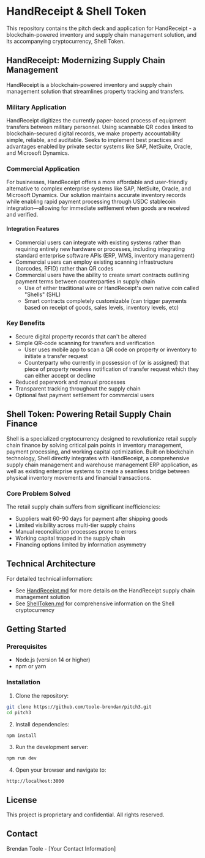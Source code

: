 # HandReceipt & Shell Token

This repository contains the pitch deck and application for HandReceipt - a blockchain-powered inventory and supply chain management solution, and its accompanying cryptocurrency, Shell Token.

## HandReceipt: Modernizing Supply Chain Management

HandReceipt is a blockchain-powered inventory and supply chain management solution that streamlines property tracking and transfers.

### Military Application

HandReceipt digitizes the currently paper-based process of equipment transfers between military personnel. Using scannable QR codes linked to blockchain-secured digital records, we make property accountability simple, reliable, and auditable. Seeks to implement best practices and advantages enabled by private sector systems like SAP, NetSuite, Oracle, and Microsoft Dynamics.

### Commercial Application

For businesses, HandReceipt offers a more affordable and user-friendly alternative to complex enterprise systems like SAP, NetSuite, Oracle, and Microsoft Dynamics. Our solution maintains accurate inventory records while enabling rapid payment processing through USDC stablecoin integration—allowing for immediate settlement when goods are received and verified.

#### Integration Features
- Commercial users can integrate with existing systems rather than requiring entirely new hardware or processes, including integrating standard enterprise software APIs (ERP, WMS, inventory management)
- Commercial users can employ existing scanning infrastructure (barcodes, RFID) rather than QR codes
- Commercial users have the ability to create smart contracts outlining payment terms between counterparties in supply chain
  - Use of either traditional wire or HandReceipt's own native coin called "Shells" (SHL)
  - Smart contracts completely customizable (can trigger payments based on receipt of goods, sales levels, inventory levels, etc)

### Key Benefits

- Secure digital property records that can't be altered
- Simple QR-code scanning for transfers and verification
  - User uses mobile app to scan a QR code on property or inventory to initiate a transfer request
  - Counterparty who currently in possession of (or is assigned) that piece of property receives notification of transfer request which they can either accept or decline
- Reduced paperwork and manual processes
- Transparent tracking throughout the supply chain
- Optional fast payment settlement for commercial users

## Shell Token: Powering Retail Supply Chain Finance

Shell is a specialized cryptocurrency designed to revolutionize retail supply chain finance by solving critical pain points in inventory management, payment processing, and working capital optimization. Built on blockchain technology, Shell directly integrates with HandReceipt, a comprehensive supply chain management and warehouse management ERP application, as well as existing enterprise systems to create a seamless bridge between physical inventory movements and financial transactions.

### Core Problem Solved
The retail supply chain suffers from significant inefficiencies:

- Suppliers wait 60-90 days for payment after shipping goods
- Limited visibility across multi-tier supply chains
- Manual reconciliation processes prone to errors
- Working capital trapped in the supply chain
- Financing options limited by information asymmetry

## Technical Architecture

For detailed technical information:
- See [HandReceipt.md](HandReceipt.md) for more details on the HandReceipt supply chain management solution
- See [ShellToken.md](ShellToken.md) for comprehensive information on the Shell cryptocurrency

## Getting Started

### Prerequisites

- Node.js (version 14 or higher)
- npm or yarn

### Installation

1. Clone the repository:
```bash
git clone https://github.com/toole-brendan/pitch3.git
cd pitch3
```

2. Install dependencies:
```bash
npm install
```

3. Run the development server:
```bash
npm run dev
```

4. Open your browser and navigate to:
```
http://localhost:3000
```

## License

This project is proprietary and confidential. All rights reserved.

## Contact

Brendan Toole - [Your Contact Information] 